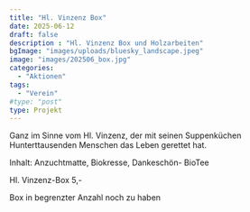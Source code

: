 ```yaml
---
title: "Hl. Vinzenz Box"
date: 2025-06-12
draft: false
description : "Hl. Vinzenz Box und Holzarbeiten"
bgImage: "images/uploads/bluesky_landscape.jpeg"
image: "images/202506_box.jpg" 
categories: 
  - "Aktionen"
tags:
  - "Verein"
#type: "post"
type: Projekt
---
```

Ganz im Sinne vom Hl. Vinzenz, der mit seinen Suppenküchen Hunterttausenden Menschen das Leben gerettet hat.

Inhalt: Anzuchtmatte, Biokresse, Dankeschön- BioTee 

Hl. Vinzenz-Box 5,-  

Box in begrenzter Anzahl noch zu haben

 <!--more-->



 



